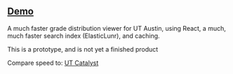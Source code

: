 ## [Demo](https://aiddun.github.io/enzyme)

A much faster grade distribution viewer for UT Austin, using React, a much, much faster search index (ElasticLunr), and caching.

This is a prototype, and is not yet a finished product

Compare speed to: [UT Catalyst](http://utcatalyst.org/grade-distributions)
